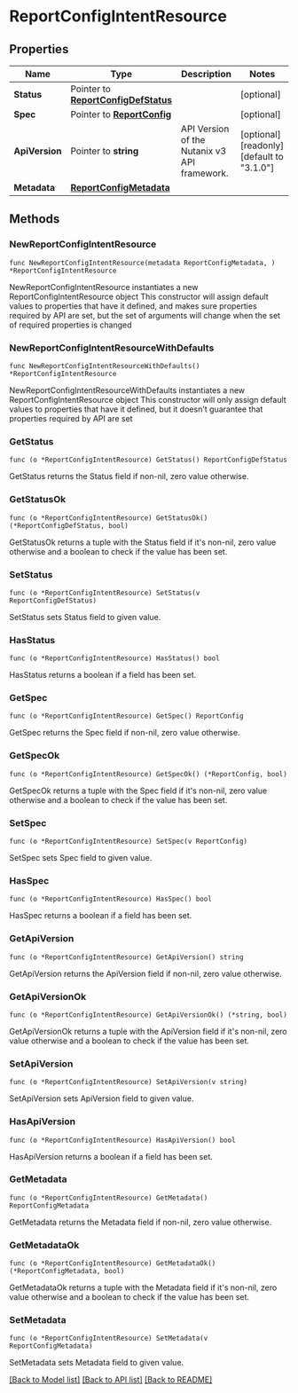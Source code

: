 # ReportConfigIntentResource

## Properties

Name | Type | Description | Notes
------------ | ------------- | ------------- | -------------
**Status** | Pointer to [**ReportConfigDefStatus**](ReportConfigDefStatus.md) |  | [optional] 
**Spec** | Pointer to [**ReportConfig**](ReportConfig.md) |  | [optional] 
**ApiVersion** | Pointer to **string** | API Version of the Nutanix v3 API framework. | [optional] [readonly] [default to "3.1.0"]
**Metadata** | [**ReportConfigMetadata**](ReportConfigMetadata.md) |  | 

## Methods

### NewReportConfigIntentResource

`func NewReportConfigIntentResource(metadata ReportConfigMetadata, ) *ReportConfigIntentResource`

NewReportConfigIntentResource instantiates a new ReportConfigIntentResource object
This constructor will assign default values to properties that have it defined,
and makes sure properties required by API are set, but the set of arguments
will change when the set of required properties is changed

### NewReportConfigIntentResourceWithDefaults

`func NewReportConfigIntentResourceWithDefaults() *ReportConfigIntentResource`

NewReportConfigIntentResourceWithDefaults instantiates a new ReportConfigIntentResource object
This constructor will only assign default values to properties that have it defined,
but it doesn't guarantee that properties required by API are set

### GetStatus

`func (o *ReportConfigIntentResource) GetStatus() ReportConfigDefStatus`

GetStatus returns the Status field if non-nil, zero value otherwise.

### GetStatusOk

`func (o *ReportConfigIntentResource) GetStatusOk() (*ReportConfigDefStatus, bool)`

GetStatusOk returns a tuple with the Status field if it's non-nil, zero value otherwise
and a boolean to check if the value has been set.

### SetStatus

`func (o *ReportConfigIntentResource) SetStatus(v ReportConfigDefStatus)`

SetStatus sets Status field to given value.

### HasStatus

`func (o *ReportConfigIntentResource) HasStatus() bool`

HasStatus returns a boolean if a field has been set.

### GetSpec

`func (o *ReportConfigIntentResource) GetSpec() ReportConfig`

GetSpec returns the Spec field if non-nil, zero value otherwise.

### GetSpecOk

`func (o *ReportConfigIntentResource) GetSpecOk() (*ReportConfig, bool)`

GetSpecOk returns a tuple with the Spec field if it's non-nil, zero value otherwise
and a boolean to check if the value has been set.

### SetSpec

`func (o *ReportConfigIntentResource) SetSpec(v ReportConfig)`

SetSpec sets Spec field to given value.

### HasSpec

`func (o *ReportConfigIntentResource) HasSpec() bool`

HasSpec returns a boolean if a field has been set.

### GetApiVersion

`func (o *ReportConfigIntentResource) GetApiVersion() string`

GetApiVersion returns the ApiVersion field if non-nil, zero value otherwise.

### GetApiVersionOk

`func (o *ReportConfigIntentResource) GetApiVersionOk() (*string, bool)`

GetApiVersionOk returns a tuple with the ApiVersion field if it's non-nil, zero value otherwise
and a boolean to check if the value has been set.

### SetApiVersion

`func (o *ReportConfigIntentResource) SetApiVersion(v string)`

SetApiVersion sets ApiVersion field to given value.

### HasApiVersion

`func (o *ReportConfigIntentResource) HasApiVersion() bool`

HasApiVersion returns a boolean if a field has been set.

### GetMetadata

`func (o *ReportConfigIntentResource) GetMetadata() ReportConfigMetadata`

GetMetadata returns the Metadata field if non-nil, zero value otherwise.

### GetMetadataOk

`func (o *ReportConfigIntentResource) GetMetadataOk() (*ReportConfigMetadata, bool)`

GetMetadataOk returns a tuple with the Metadata field if it's non-nil, zero value otherwise
and a boolean to check if the value has been set.

### SetMetadata

`func (o *ReportConfigIntentResource) SetMetadata(v ReportConfigMetadata)`

SetMetadata sets Metadata field to given value.



[[Back to Model list]](../README.md#documentation-for-models) [[Back to API list]](../README.md#documentation-for-api-endpoints) [[Back to README]](../README.md)


